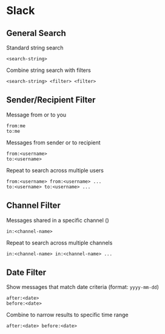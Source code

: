 # Slack

## General Search

Standard string search

    <search-string>

Combine string search with filters

    <search-string> <filter> <filter>

## Sender/Recipient Filter

Message from or to you

    from:me
    to:me

Messages from sender or to recipient

    from:<username>
    to:<username>

Repeat to search across multiple users

    from:<username> from:<username> ...
    to:<username> to:<username> ...

## Channel Filter

Messages shared in a specific channel ()

    in:<channel-name>

Repeat to search across multiple channels

    in:<channel-name> in:<channel-name> ...

## Date Filter

Show messages that match date criteria (format: `yyyy-mm-dd`)

    after:<date>
    before:<date>

Combine to narrow results to specific time range

    after:<date> before:<date>
